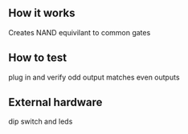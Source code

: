 <!---

This file is used to generate your project datasheet. Please fill in the information below and delete any unused
sections.

You can also include images in this folder and reference them in the markdown. Each image must be less than
512 kb in size, and the combined size of all images must be less than 1 MB.
-->

## How it works

Creates NAND equivilant to common gates

## How to test

plug in and verify odd output matches even outputs

## External hardware

dip switch and leds
